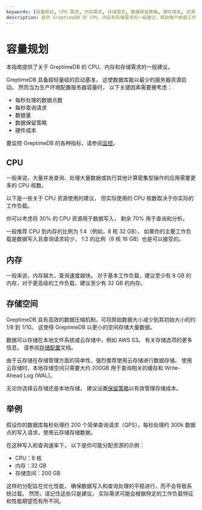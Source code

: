 ```yaml
---
keywords: [容量规划, CPU 需求, 内存需求, 存储需求, 数据保留策略, 硬件成本, 资源分配, 性能优化]
description: 提供 GreptimeDB 的 CPU、内存和存储需求的一般建议，帮助用户根据工作负载进行容量规划。
---
```


# 容量规划

本指南提供了关于 GreptimeDB 的 CPU、内存和存储需求的一般建议。

GreptimeDB 具备超轻量级的启动基准，
这使数据库能以最少的服务器资源启动。
然而当为生产环境配置服务器容量时，
以下关键因素需要被考虑：

- 每秒处理的数据点数
- 每秒查询请求
- 数据量
- 数据保留策略
- 硬件成本

要监控 GreptimeDB 的各种指标，请参阅[监控](/user-guide/administration/monitoring/export-metrics.md)。

## CPU

一般来说，大量并发查询、处理大量数据或执行其他计算密集型操作的应用需要更多的 CPU 核数。

以下是一些关于 CPU 资源使用的建议，
但实际使用的 CPU 核数取决于你实际的工作负载。

你可以考虑将 30% 的 CPU 资源用于数据写入，
剩余 70% 用于查询和分析。

一般推荐 CPU 到内存的比例为 1:4（例如，8 核 32 GB），
如果你的主要工作负载是数据写入且查询请求较少，
1:2 的比例（8 核 16 GB）也是可以接受的。

## 内存

一般来说，内存越大，查询速度越快。
对于基本工作负载，建议至少有 8 GB 的内存，对于更高级的工作负载，建议至少有 32 GB 的内存。

## 存储空间

GreptimeDB 具有高效的数据压缩机制，可将原始数据大小减少到其初始大小的约 1/8 到 1/10。
这使得 GreptimeDB 以更小的空间存储大量数据。

数据可以存储在本地文件系统或云存储中，例如 AWS S3。
有关存储选项的更多信息，
请参阅[存储配置](/user-guide/deployments/configuration.md#存储选项)文档。

由于云存储在存储管理方面的简单性，强烈推荐使用云存储进行数据存储。
使用云存储时，本地存储空间只需要大约 200GB 用于查询相关的缓存和 Write-Ahead Log (WAL)。

无论你选择云存储还是本地存储，
建议设置[保留策略](/user-guide/concepts/features-that-you-concern.md#我可以为不同的表或指标设置-ttl-或保留策略吗)以有效管理存储成本。

## 举例

假设你的数据库每秒处理约 200 个简单查询请求（QPS），每秒处理约 300k 数据点的写入请求，使用云存储存储数据。

在这种写入和查询速率下，
以下是你可能分配资源的示例：

- CPU：8 核
- 内存：32 GB
- 存储空间：200 GB

这样的分配旨在优化性能，
确保数据写入和查询处理的平稳进行，而不会导致系统过载。
然而，请记住这些只是建议，
实际需求可能会根据特定的工作负载特征和性能期望而有所不同。
